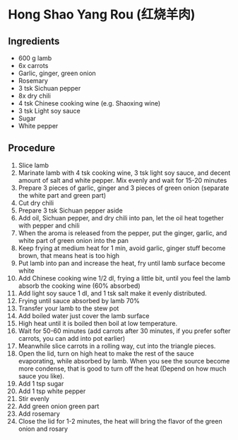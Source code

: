 # Hong Shao Yang Rou (红烧羊肉)
## Ingredients
- 600 g lamb
- 6x carrots
- Garlic, ginger, green onion
- Rosemary
- 3 tsk Sichuan pepper
- 8x dry chili
- 4 tsk Chinese cooking wine (e.g. Shaoxing wine)
- 3 tsk Light soy sauce
- Sugar
- White pepper
## Procedure
1. Slice lamb
2. Marinate lamb with 4 tsk cooking wine, 3 tsk light soy sauce, and decent amount of salt and white pepper. Mix evenly and wait for 15-20 minutes
3. Prepare 3 pieces of garlic, ginger and 3 pieces of green onion (separate the white part and green part)
4. Cut dry chili
5. Prepare 3 tsk Sichuan pepper aside
6. Add oil, Sichuan pepper, and dry chili into pan, let the oil heat together with pepper and chili
7. When the aroma is released from the pepper, put the ginger, garlic, and white part of green onion into the pan
8. Keep frying at medium heat for 1 min, avoid garlic, ginger stuff become brown, that means heat is too high
9. Put lamb into pan and increase the heat, fry until lamb surface become white
10. Add Chinese cooking wine 1/2 dl, frying a little bit, until you feel the lamb absorb the cooking wine (60% absorbed)
11. Add light soy sauce 1 dl, and 1 tsk salt make it evenly distributed.
12. Frying until sauce absorbed by lamb 70%
13. Transfer your lamb to the stew pot
14. Add boiled water just cover the lamb surface
15. High heat until it is boiled then boil at low temperature.
16. Wait for 50-60 minutes (add carrots after 30 minutes, if you prefer softer carrots, you can add into pot earlier)
17. Meanwhile slice carrots in a rolling way, cut into the triangle pieces.
18. Open the lid, turn on high heat to make the rest of the sauce evaporating, while absorbed by lamb. When you see the source become more condense, that is good to turn off the heat (Depend on how much sauce you like).
19. Add 1 tsp sugar
20. Add 1 tsp white pepper
21. Stir evenly
22. Add green onion green part
23. Add rosemary
24. Close the lid for 1-2 minutes, the heat will bring the flavor of the green onion and rosary
